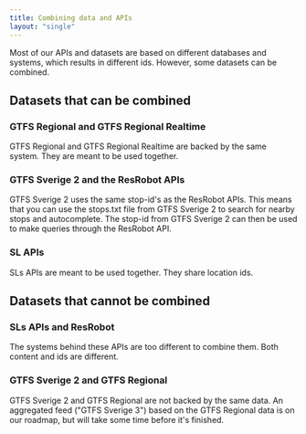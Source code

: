 ```yaml
---
title: Combining data and APIs 
layout: "single"
---
```

Most of our APIs and datasets are based on different databases and systems, which results in different ids. However,
some datasets can be combined.

## Datasets that can be combined

### GTFS Regional and GTFS Regional Realtime

GTFS Regional and GTFS Regional Realtime are backed by the same system. They are meant to be used together.

### GTFS Sverige 2 and the ResRobot APIs

GTFS Sverige 2 uses the same stop-id's as the ResRobot APIs. This means that you can use the stops.txt file from GTFS
Sverige 2 to search for nearby stops and autocomplete. The stop-id from GTFS Sverige 2 can then be used to make queries
through the ResRobot API.

### SL APIs

SLs APIs are meant to be used together. They share location ids.

## Datasets that cannot be combined

### SLs APIs and ResRobot

The systems behind these APIs are too different to combine them. Both content and ids are different.

### GTFS Sverige 2 and GTFS Regional

GTFS Sverige 2 and GTFS Regional are not backed by the same data. An aggregated feed ("GTFS Sverige 3") based on the
GTFS Regional data is on our roadmap, but will take some time before it's finished.